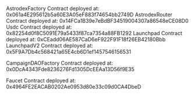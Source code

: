 AstrodexFactory Contract deployed at: 0x061a4E295612b5a60E3A05eF883f74654bb2749D
AstrodexRouter Contract deployed at: 0x14FCa1B39e7eBdBF34519004307a86548eCE08D0
Usdc Contract deployed at: 0x82254d0f8C5091E79a5433f87ca7354a88FB1292
Launchpad Contract deployed at: 0xCEadd06AE587CaD6eF922F91F18f26EB42180Bbb
LaunchpadV2 Contract deployed at: 0x5F9A7Db4c568421a65E4cb6D1ef1457546156531

CampaignDAOFactory Contract deployed at: 0x0DcA4343Fde8236276Fd1305DcEEAa13D56f9E35

Faucet Contract deployed at: 0x4964FE2EACAB0202Ae0953d80e33c09d0CA4DbeD
